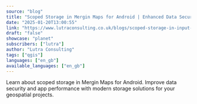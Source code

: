 ```yaml
---
source: "blog"
title: "Scoped Storage in Mergin Maps for Android | Enhanced Data Security"
date: "2025-01-20T13:00:55"
link: "https://www.lutraconsulting.co.uk/blogs/scoped-storage-in-input-for-android?utm_source=qgis"
draft: "false"
showcase: "planet"
subscribers: ["lutra"]
author: "Lutra Consulting"
tags: ["qgis"]
languages: ["en_gb"]
available_languages: ["en_gb"]
---
```


Learn about scoped storage in Mergin Maps for Android. Improve data security and app performance with modern storage solutions for your geospatial projects.
